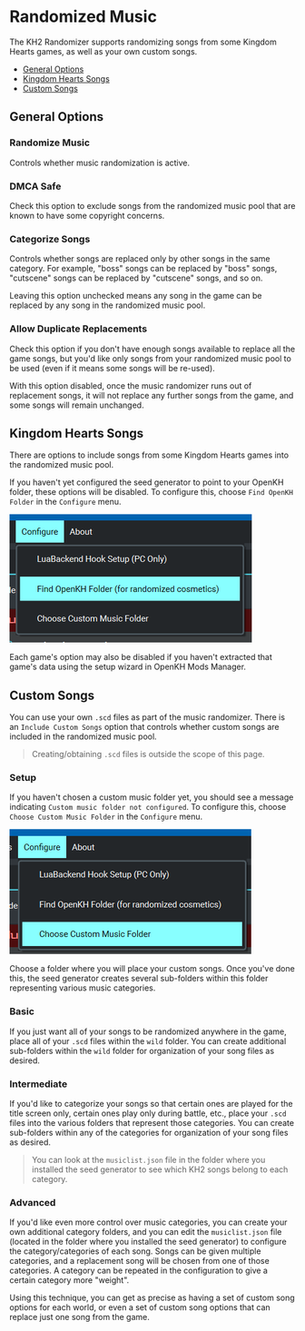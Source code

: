 # Randomized Music

The KH2 Randomizer supports randomizing songs from some Kingdom Hearts games, as well as your own custom songs.

* [General Options](#general-options)
* [Kingdom Hearts Songs](#kingdom-hearts-songs)
* [Custom Songs](#custom-songs)

## General Options

### Randomize Music

Controls whether music randomization is active.

### DMCA Safe

Check this option to exclude songs from the randomized music pool that are known to have some copyright concerns.

### Categorize Songs

Controls whether songs are replaced only by other songs in the same category. For example,
"boss" songs can be replaced by "boss" songs, "cutscene" songs can be replaced by "cutscene" songs, and so on.

Leaving this option unchecked means any song in the game can be replaced by any song in the randomized music pool.

### Allow Duplicate Replacements

Check this option if you don't have enough songs available to replace all the game songs, but you'd like only songs
from your randomized music pool to be used (even if it means some songs will be re-used).

With this option disabled, once the music randomizer runs out of replacement songs, it will not replace any further
songs from the game, and some songs will remain unchanged.

## Kingdom Hearts Songs

There are options to include songs from some Kingdom Hearts games into the randomized music pool.

If you haven't yet configured the seed generator to point to your OpenKH folder, these options will be disabled. To
configure this, choose `Find OpenKH Folder` in the `Configure` menu.

![Find OpenKH Folder](find-openkh-menu.png)

Each game's option may also be disabled if you haven't extracted that game's data using the setup wizard in OpenKH Mods
Manager.

## Custom Songs

You can use your own `.scd` files as part of the music randomizer. There is an `Include Custom Songs` option that
controls whether custom songs are included in the randomized music pool.

> Creating/obtaining `.scd` files is outside the scope of this page.

### Setup

If you haven't chosen a custom music folder yet, you should see a message indicating `Custom music folder not
configured`. To configure this, choose `Choose Custom Music Folder` in the `Configure` menu.

![Choose Custom Music Folder](choose-custom-music-folder.png)

Choose a folder where you will place your custom songs. Once you've done this, the seed generator creates several
sub-folders within this folder representing various music categories.

### Basic

If you just want all of your songs to be randomized anywhere in the game, place all of your `.scd` files within the
`wild` folder. You can create additional sub-folders within the `wild` folder for organization of your song files as
desired.

### Intermediate

If you'd like to categorize your songs so that certain ones are played for the title screen only, certain ones play only
during battle, etc., place your `.scd` files into the various folders that represent those categories. You can create
sub-folders within any of the categories for organization of your song files as desired.

> You can look at the `musiclist.json` file in the folder where you installed the seed generator to see which KH2
> songs belong to each category.

### Advanced

If you'd like even more control over music categories, you can create your own additional category folders, and you can
edit the `musiclist.json` file (located in the folder where you installed the seed generator) to configure the
category/categories of each song. Songs can be given multiple categories, and a replacement song will be chosen from one
of those categories. A category can be repeated in the configuration to give a certain category more "weight".

Using this technique, you can get as precise as having a set of custom song options for each world, or even a set of
custom song options that can replace just one song from the game.
